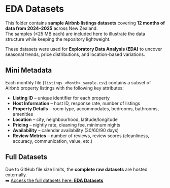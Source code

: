 # EDA Datasets

This folder contains **sample Airbnb listings datasets** covering **12 months of data from 2024–2025** across New Zealand.  
The samples (≤25 MB each) are included here to illustrate the data structure while keeping the repository lightweight.  

These datasets were used for **Exploratory Data Analysis (EDA)** to uncover seasonal trends, price distributions, and location-based variations.  

## Mini Metadata
Each monthly file (`listings_<Month>_sample.csv`) contains a subset of Airbnb property listings with the following key attributes:

- **Listing ID** – unique identifier for each property  
- **Host Information** – host ID, response rate, number of listings  
- **Property Details** – room type, accommodates, bedrooms, bathrooms, amenities  
- **Location** – city, neighbourhood, latitude/longitude  
- **Pricing** – nightly rate, cleaning fee, minimum nights  
- **Availability** – calendar availability (30/60/90 days)  
- **Review Metrics** – number of reviews, review scores (cleanliness, accuracy, communication, value, etc.)  

## Full Datasets
Due to GitHub file size limits, the **complete raw datasets** are hosted externally.  
➡️ [Access the full datasets here: **EDA Datasets**](https://drive.google.com/drive/folders/17XYyjRebDlluO3aElBFDtD88u5J7gFdu?usp=share_link)

